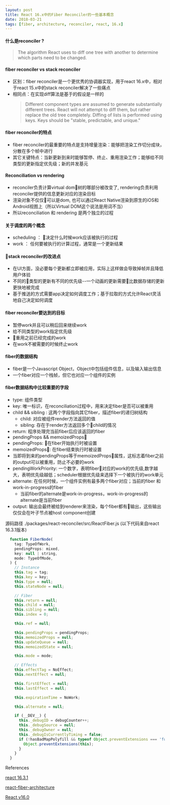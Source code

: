 ```yaml
---
layout: post
title: React 16.x中的Fiber Reconciler的一些基本概念
date: 2018-03-21 
tags: [fiber, architecture, reconciler, react, 16.x]
---
```


#### 什么是reconciler ?
> The algorithm React uses to diff one tree with another to determine which parts need to be changed.

####  fiber reconciler vs stack reconciler
- 区别：fiber reconciler是一个更优秀的协调器实现，用于react 16.x中，相对于react 15.x中的stack reconciler解决了一些痛点
- 相同点：在实现diff算法是基于的假设是一样的
  > Different component types are assumed to generate substantially different trees. React will not attempt to diff them, but rather replace the old tree completely.
  > Diffing of lists is performed using keys. Keys should be "stable, predictable, and unique."

<!-- more -->

#### fiber reconciler的特点
- fiber reconciler的最重要的特点是支持增量渲染：能够把渲染工作切分成块，分散在多个帧中进行
- 其它关键特点：当新更新到来时能够暂停、终止、重用渲染工作；能够给不同类型的更新指定优先级；新的并发基元

#### Reconciliation vs rendering
- reconciler负责计算virtual dom树的哪部分被改变了, rendering负责利用reconciler提供的信息更新对应的渲染目标
- 渲染对象不仅仅可以是dom, 也可以通过React Native渲染到原生的iOS和Android视图上（所以Virtual DOM这个说法是用词不当）
- 所以reconciliation 和 rendering 是两个独立的过程

#### 关于调度的两个概念
- scheduling ： 决定什么时候work应该被执行的过程
- work ： 任何要被执行的计算过程，通常是一个更新结果

#### stack reconciler的改进点
- 在UI方面，没必要每个更新都立即被应用，实际上这样做会导致掉帧并且降低用户体验
- 不同的类型的更新有不同的优先级--一个动画的更新需要比数据存储的更新更快地被完成
- 基于推送的方式需要app决定如何调度工作；基于拉取的方式允许React灵活地自己决定如何调度

#### fiber reconciler要达到的目标
- 暂停work并且可以稍后回来继续work
- 给不同类型的work指定优先级
- 重用之前已经完成的work
- 在work不被需要的时候终止work

#### fiber的数据结构
- fiber是一个Javascript Object，Object中包括组件信息，以及输入输出信息
- 一个fiber对应一个栈帧，但它也对应一个组件的实例

#### fiber数据结构中比较重要的字段
- type: 组件类型
- key: 唯一标识，在reconciliation过程中，用来决定fiber是否可以被重用
- child && sibling : 这两个字段指向其它fiber，描述fiber的递归树结构
  - child: 对应被组件render方法返回的值
  - sibling: 存在于render方法返回多个child的情况
- return: 程序处理完当前fiber后应该返回的fiber
-  pendingProps && memoizedProps
  - pendingProps: 在fiber开始执行时被设置
  - memoizedProps: 在fiber结束执行时被设置
  - 当即将到来的pendingProps等于memoizedProps属性，这标志着fiber之前的output可以被重用，防止不必要的work
- pendingWorkPriority: 一个数字，表明fiber对应的work的优先级,数字越大，表明优先级越低；scheduler根据优先级来选择下一个被执行的work单元
- alternate: 在任何时候，一个组件实例有最多两个fiber对应；当前的fiber 和 work-in-progress的fiber
  - 当前fiber的alternate是work-in-progress，work-in-progress的alternate是当前fiber
- output: 输出会最终被给到renderer来渲染，每个fiber都有输出，这些输出仅仅会在叶子节点被host component创建

源码路径 ./packages/react-reconciler/src/ReactFiber.js  (以下代码来自react 16.3.1版本)

```javascript
  function FiberNode(
    tag: TypeOfWork,
    pendingProps: mixed,
    key: null | string,
    mode: TypeOfMode,
  ) {
    // Instance
    this.tag = tag;
    this.key = key;
    this.type = null;
    this.stateNode = null;

    // Fiber
    this.return = null;
    this.child = null;
    this.sibling = null;
    this.index = 0;

    this.ref = null;

    this.pendingProps = pendingProps;
    this.memoizedProps = null;
    this.updateQueue = null;
    this.memoizedState = null;

    this.mode = mode;

    // Effects
    this.effectTag = NoEffect;
    this.nextEffect = null;

    this.firstEffect = null;
    this.lastEffect = null;

    this.expirationTime = NoWork;

    this.alternate = null;

    if (__DEV__) {
      this._debugID = debugCounter++;
      this._debugSource = null;
      this._debugOwner = null;
      this._debugIsCurrentlyTiming = false;
      if (!hasBadMapPolyfill && typeof Object.preventExtensions === 'function') {
        Object.preventExtensions(this);
      }
    }
  }
```



<div class="references">References</div>

[react 16.3.1](https://github.com/facebook/react/releases/tag/v16.3.2)

[react-fiber-architecture](https://github.com/acdlite/react-fiber-architecture)

[React v16.0](https://reactjs.org/blog/2017/09/26/react-v16.0.html#new-core-architecture)
